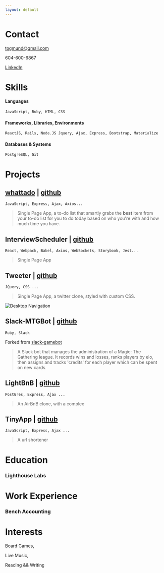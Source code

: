 ```yaml
---
layout: default
---
```


# **Contact**
[togmund@gmail.com](togmund@gmail.com)

604-600-6867

[LinkedIn](https://ca.linkedin.com/in/ted-ogmundson-1a9b47a)

# **Skills**
#### Languages
```JavaScript, Ruby, HTML, CSS```

#### Frameworks, Libraries, Environments
```ReactJS, Rails, Node.JS Jquery, Ajax, Express, Bootstrap, Materialize```

#### Databases & Systems
```PostgreSQL, Git```

# **Projects**
## [whattado](https://lhl-whattado.herokuapp.com/) \| [github](https://github.com/togmund/whattado)

`JavaScript, Express, Ajax, Axios...`

> Single Page App, a to-do list that smartly grabs the **best** item from your to-do list for you to do today based on who you're with and how much time you have.
  
## InterviewScheduler \| [github](https://github.com/togmund/scheduler)

`React, Webpack, Babel, Axios, WebSockets, Storybook, Jest...`

> Single Page App

## Tweeter \| [github](https://github.com/togmund/tweeter)

`JQuery, CSS ...`

> Single Page App, a twitter clone, styled with custom CSS.

![Desktop Navigation](https://media.giphy.com/media/VgHfARAQqC0pMNWhhN/giphy.gif)

## Slack-MTGBot \| [github](https://github.com/MikeKlemarewski/slack-gamebot)

`Ruby, Slack`

Forked from [slack-gamebot](https://github.com/dblock/slack-gamebot)

> A Slack bot that manages the administration of a Magic: The Gathering league. It records wins and losses, ranks players by elo, then assigns and tracks 'credits' for each player which can be spent on new cards.

## LightBnB \| [github](https://github.com/togmund/lightbnb)

`PostGres, Express, Ajax ...`

> An AirBnB clone, with a complex 

## TinyApp \| [github](https://github.com/togmund/tinyapp)

`JavaScript, Express, Ajax ...`

> A url shortener 


# **Education**
### Lighthouse Labs

# **Work Experience**
### Bench Accounting

# **Interests**

Board Games,

Live Music,

Reading && Writing